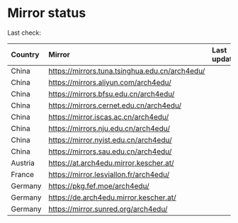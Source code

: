 <script src="./time.js"></script>
# Mirror status
Last check: <script type="text/javascript">localize(1735028871.6587055);</script>

|Country|Mirror|Last update|
|:------|:-----|:----------|
|China|https://mirrors.tuna.tsinghua.edu.cn/arch4edu/|<script type="text/javascript">localize(1734979374);</script>|
|China|https://mirrors.aliyun.com/arch4edu/|<script type="text/javascript">localize(1734979374);</script>|
|China|https://mirrors.bfsu.edu.cn/arch4edu/|<script type="text/javascript">localize(1734979374);</script>|
|China|https://mirrors.cernet.edu.cn/arch4edu/|<script type="text/javascript">localize(1734979374);</script>|
|China|https://mirror.iscas.ac.cn/arch4edu/|<script type="text/javascript">localize(1734979374);</script>|
|China|https://mirrors.nju.edu.cn/arch4edu/|<script type="text/javascript">localize(1734938118);</script>|
|China|https://mirror.nyist.edu.cn/arch4edu/|<script type="text/javascript">localize(1734979374);</script>|
|China|https://mirrors.sau.edu.cn/arch4edu/|<script type="text/javascript">localize(1731653531);</script>|
|Austria|https://at.arch4edu.mirror.kescher.at/|<script type="text/javascript">localize(1734979374);</script>|
|France|https://mirror.lesviallon.fr/arch4edu/|<script type="text/javascript">localize(1734979374);</script>|
|Germany|https://pkg.fef.moe/arch4edu/|<script type="text/javascript">localize(1734979374);</script>|
|Germany|https://de.arch4edu.mirror.kescher.at/|<script type="text/javascript">localize(1734979374);</script>|
|Germany|https://mirror.sunred.org/arch4edu/|<script type="text/javascript">localize(1734979374);</script>|

<script src="./tablefilter/tablefilter.js"></script>
<script src="./table.js"></script>